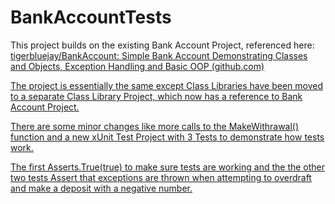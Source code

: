 # BankAccountTests

This project builds on the existing Bank Account Project, referenced here: <a href="https://github.com/tigerbluejay/BankAccount">tigerbluejay/BankAccount: Simple Bank Account Demonstrating Classes and Objects, Exception Handling and Basic OOP (github.com)

The project is essentially the same except Class Libraries have been moved to a separate Class Library Project, which now has a reference to Bank Account Project.

There are some minor changes like more calls to the MakeWithrawal() function and a new xUnit Test Project with 3 Tests to demonstrate how tests work.

The first Asserts.True(true) to make sure tests are working and the the other two tests Assert that exceptions are thrown when attempting to overdraft and make a deposit with a negative number.
